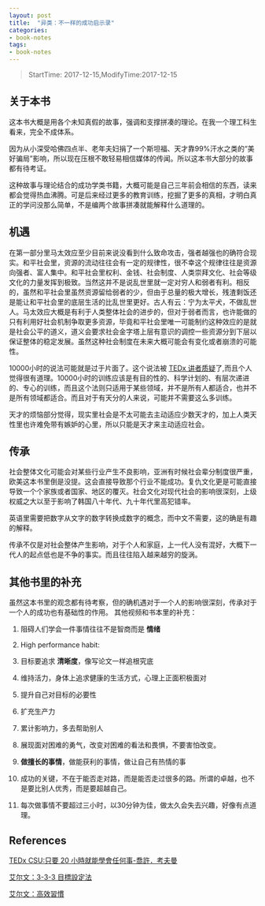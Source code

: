 ```yaml
---
layout: post
title:  "异类：不一样的成功启示录"
categories:
- book-notes
tags:
- book-notes
---
```


> StartTime: 2017-12-15,ModifyTime:2017-12-15

<!---more--->

## 关于本书
这本书大概是用各个未知真假的故事，强调和支撑拼凑的理论。在我一个理工科生看来，完全不成体系。

因为从小深受哈佛四点半、老年夫妇捐了一个斯坦福、天才靠99%汗水之类的“美好骗局”影响，所以现在压根不敢轻易相信媒体的传闻。所以这本书大部分的故事都有待考证。

这种故事与理论结合的成功学类书籍，大概可能是自己三年前会相信的东西，读来都会觉得热血沸腾。可是后来经过更多的教育训练，挖掘了更多的真相，才明白真正的学问没那么简单，不是编两个故事拼凑就能解释什么道理的。
## 机遇
在第一部分里马太效应至少目前来说没看到什么致命攻击，强者越强也的确符合现实。和平社会里，资源的流动往往会有一定的规律性，很不幸这个规律往往是资源向强者、富人集中。和平社会里权利、金钱、社会制度、人类崇拜文化、社会等级文化的力量发挥到极致。当然这并不是说乱世里就一定对穷人和弱者有利。相反的，虽然和平社会里虽然资源留给弱者的少，但由于总量的极大增长，残渣剩饭还是能让和平社会里的底层生活的比乱世里更好。古人有云：宁为太平犬，不做乱世人。马太效应大概是有利于人类整体社会的进步的，但对于弱者而言，也许能做的只有利用好社会机制争取更多资源，毕竟和平社会里唯一可能制约这种效应的是就是社会公平的道义，道义会要求社会金字塔上层有意识的调控一些资源分到下层以保证整体的稳定发展。虽然这种社会制度在未来大概可能会有变化或者崩溃的可能性。

10000小时的说法可能就是过于片面了。这个说法被 [TEDx 讲者质疑](https://www.youtube.com/watch?v=5MgBikgcWnY&feature=share)了,而且个人觉得很有道理。10000小时的训练应该是有目的性的、科学计划的、有层次递进的、专心的训练，而且这个法则只适用于某些领域，并不是所有人都适合，也并不是所有领域都适合。而且对于有天分的人来说，可能并不需要这么多训练。

天才的烦恼部分觉得，现实里社会是不太可能去主动适应少数天才的，加上人类天性里也许难免带有嫉妒的心里，所以只能是天才来主动适应社会。

## 传承
社会整体文化可能会对某些行业产生不良影响，亚洲有时候社会辈分制度很严重，欧美这本书里倒是没提。这会直接导致那个行业不能成功。复仇文化更是可能直接导致一个个家族或者国家、地区的覆灭。社会文化对现代社会的影响很深刻，上级权威之大以至于影响了韩国八十年代、九十年代里高犯错率。

英语里需要把数字从文字的数字转换成数字的概念，而中文不需要，这的确是有趣的解释。

传承不仅是对社会整体产生影响，对于个人和家庭，上一代人没有混好，大概下一代人的起点低也是不争的事实。而且往往陷入越来越穷的旋涡。

## 其他书里的补充
虽然这本书里的观念都有待考察，但的确机遇对于一个人的影响很深刻，传承对于一个人的成功也有基础性的作用。
其他视频和书本里的补充：
1. 阻碍人们学会一件事情往往不是智商而是 **情绪**
2. High performance habit:
  1. 目标要追求 **清晰度**，像写论文一样追根究底
  2. 维持活力，身体上追求健康的生活方式，心理上正面积极面对
  3. 提升自己对目标的必要性
  4. 扩充生产力
  5. 累计影响力，多去帮助别人
  6. 展现面对困难的勇气，改变对困难的看法和畏惧，不要害怕改变。

3. **做擅长的事情**，做能获利的事情，做让自己有热情的事

4. 成功的关键，不在于能否走对路，而是能否走过很多的路。所谓的卓越，也不是要比别人优秀，而是要超越自己。
5. 每次做事情不要超过三小时，以30分钟为佳，做太久会失去兴趣，好像有点道理。

## References
[TEDx CSU:只要 20 小時就能學會任何事-喬許．考夫曼 ](https://www.youtube.com/watch?v=5MgBikgcWnY&feature=share)

[艾尔文：3-3-3 目標設定法](https://www.youtube.com/watch?v=EM8u160a-60&feature=share)

[艾尔文：高效習慣](https://www.youtube.com/watch?v=_aAxScbkT14&feature=share)
